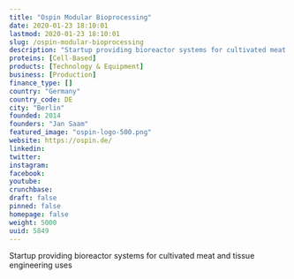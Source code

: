 ```yaml
---
title: "Ospin Modular Bioprocessing"
date: 2020-01-23 18:10:01
lastmod: 2020-01-23 18:10:01
slug: /ospin-modular-bioprocessing
description: "Startup providing bioreactor systems for cultivated meat and tissue engineering uses"
proteins: [Cell-Based]
products: [Technology & Equipment]
business: [Production]
finance_type: []
country: "Germany"
country_code: DE
city: "Berlin"
founded: 2014
founders: "Jan Saam"
featured_image: "ospin-logo-500.png"
website: https://ospin.de/
linkedin: 
twitter: 
instagram: 
facebook: 
youtube: 
crunchbase: 
draft: false
pinned: false
homepage: false
weight: 5000
uuid: 5849
---
```

Startup providing bioreactor systems for cultivated meat and tissue engineering uses
